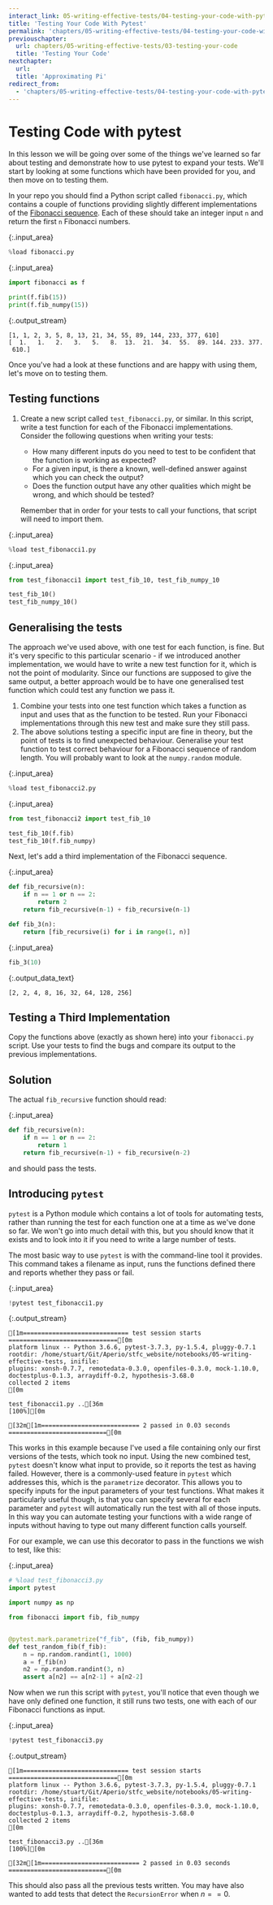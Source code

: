 ```yaml
---
interact_link: 05-writing-effective-tests/04-testing-your-code-with-pytest_instructor.ipynb
title: 'Testing Your Code With Pytest'
permalink: 'chapters/05-writing-effective-tests/04-testing-your-code-with-pytest'
previouschapter:
  url: chapters/05-writing-effective-tests/03-testing-your-code
  title: 'Testing Your Code'
nextchapter:
  url: 
  title: 'Approximating Pi'
redirect_from:
  - 'chapters/05-writing-effective-tests/04-testing-your-code-with-pytest'
---
```


# Testing Code with pytest

In this lesson we will be going over some of the things we've learned so far about testing and demonstrate how to use pytest to expand your tests. We'll start by looking at some functions which have been provided for you, and then move on to testing them.

In your repo you should find a Python script called `fibonacci.py`, which contains a couple of functions providing slightly different implementations of the [Fibonacci sequence](https://en.wikipedia.org/wiki/Fibonacci_number). Each of these should take an integer input `n` and return the first `n` Fibonacci numbers.


{:.input_area}
```python
%load fibonacci.py
```


{:.input_area}
```python
import fibonacci as f

print(f.fib(15))
print(f.fib_numpy(15))
```

{:.output_stream}
```
[1, 1, 2, 3, 5, 8, 13, 21, 34, 55, 89, 144, 233, 377, 610]
[  1.   1.   2.   3.   5.   8.  13.  21.  34.  55.  89. 144. 233. 377.
 610.]

```

Once you've had a look at these functions and are happy with using them, let's move on to testing them.


<section class="challenge panel panel-success">
<div class="panel-heading">
<h2><span class="fa fa-pencil"></span> Testing functions</h2>
</div>


<div class="panel-body">

<ol>
<li>
<p>Create a new script called <code>test_fibonacci.py</code>, or similar. In this script, write a test function for each of the Fibonacci implementations. Consider the following questions when writing your tests:</p>
<ul>
<li>How many different inputs do you need to test to be confident that the function is working as expected?</li>
<li>For a given input, is there a known, well-defined answer against which you can check the output?</li>
<li>Does the function output have any other qualities which might be wrong, and which should be tested?</li>
</ul>
<p>Remember that in order for your tests to call your functions, that script will need to import them.</p>
</li>
</ol>

</div>

</section>



{:.input_area}
```python
%load test_fibonacci1.py
```


{:.input_area}
```python
from test_fibonacci1 import test_fib_10, test_fib_numpy_10

test_fib_10()
test_fib_numpy_10()
```


<section class="challenge panel panel-success">
<div class="panel-heading">
<h2><span class="fa fa-pencil"></span> Generalising the tests</h2>
</div>


<div class="panel-body">

<p>The approach we've used above, with one test for each function, is fine. But it's very specific to this particular scenario - if we introduced another implementation, we would have to write a new test function for it, which is not the point of modularity. Since our functions are supposed to give the same output, a better approach would be to have one generalised test function which could test any function we pass it.</p>
<ol>
<li>Combine your tests into one test function which takes a function as input and uses that as the function to be tested. Run your Fibonacci implementations through this new test and make sure they still pass.</li>
<li>The above solutions testing a specific input are fine in theory, but the point of tests is to find unexpected behaviour. Generalise your test function to test correct behaviour for a Fibonacci sequence of random length. You will probably want to look at the <code>numpy.random</code> module.</li>
</ol>

</div>

</section>



{:.input_area}
```python
%load test_fibonacci2.py
```


{:.input_area}
```python
from test_fibonacci2 import test_fib_10

test_fib_10(f.fib)
test_fib_10(f.fib_numpy)
```

Next, let's add a third implementation of the Fibonacci sequence.


{:.input_area}
```python
def fib_recursive(n):
    if n == 1 or n == 2:
        return 2
    return fib_recursive(n-1) + fib_recursive(n-1)

def fib_3(n):
    return [fib_recursive(i) for i in range(1, n)]
```


{:.input_area}
```python
fib_3(10)
```




{:.output_data_text}
```
[2, 2, 4, 8, 16, 32, 64, 128, 256]
```




<section class="challenge panel panel-success">
<div class="panel-heading">
<h2><span class="fa fa-pencil"></span> Testing a Third Implementation</h2>
</div>


<div class="panel-body">

<p>Copy the functions above (exactly as shown here) into your <code>fibonacci.py</code> script. Use your tests to find the bugs and compare its output to the previous implementations.</p>

</div>

</section>



<section class="solution panel panel-primary">
<div class="panel-heading">
<h2><span class="fa fa-eye"></span> Solution</h2>
</div>

</section>


The actual `fib_recursive` function should read:


{:.input_area}
```python
def fib_recursive(n):
    if n == 1 or n == 2:
        return 1
    return fib_recursive(n-1) + fib_recursive(n-2)
```

and should pass the tests.

## Introducing `pytest`

`pytest` is a Python module which contains a lot of tools for automating tests, rather than running the test for each function one at a time as we've done so far. We won't go into much detail with this, but you should know that it exists and to look into it if you need to write a large number of tests.

The most basic way to use `pytest` is with the command-line tool it provides. This command takes a filename as input, runs the functions defined there and reports whether they pass or fail.


{:.input_area}
```python
!pytest test_fibonacci1.py
```

{:.output_stream}
```
[1m============================= test session starts ==============================[0m
platform linux -- Python 3.6.6, pytest-3.7.3, py-1.5.4, pluggy-0.7.1
rootdir: /home/stuart/Git/Aperio/stfc_website/notebooks/05-writing-effective-tests, inifile:
plugins: xonsh-0.7.7, remotedata-0.3.0, openfiles-0.3.0, mock-1.10.0, doctestplus-0.1.3, arraydiff-0.2, hypothesis-3.68.0
collected 2 items                                                              [0m

test_fibonacci1.py ..[36m                                                    [100%][0m

[32m[1m=========================== 2 passed in 0.03 seconds ===========================[0m

```

This works in this example because I've used a file containing only our first versions of the tests, which took no input. Using the new combined test, `pytest` doesn't know what input to provide, so it reports the test as having failed. However, there is a commonly-used feature in `pytest` which addresses this, which is the `parametrize` decorator. This allows you to specify inputs for the input parameters of your test functions. What makes it particularly useful though, is that you can specify several for each parameter and `pytest` will automatically run the test with all of those inputs. In this way you can automate testing your functions with a wide range of inputs without having to type out many different function calls yourself.

For our example, we can use this decorator to pass in the functions we wish to test, like this:


{:.input_area}
```python
# %load test_fibonacci3.py
import pytest

import numpy as np

from fibonacci import fib, fib_numpy


@pytest.mark.parametrize("f_fib", (fib, fib_numpy))
def test_random_fib(f_fib):
    n = np.random.randint(1, 1000)
    a = f_fib(n)
    n2 = np.random.randint(3, n)
    assert a[n2] == a[n2-1] + a[n2-2]

```

Now when we run this script with `pytest`, you'll notice that even though we have only defined one function, it still runs two tests, one with each of our Fibonacci functions as input.


{:.input_area}
```python
!pytest test_fibonacci3.py
```

{:.output_stream}
```
[1m============================= test session starts ==============================[0m
platform linux -- Python 3.6.6, pytest-3.7.3, py-1.5.4, pluggy-0.7.1
rootdir: /home/stuart/Git/Aperio/stfc_website/notebooks/05-writing-effective-tests, inifile:
plugins: xonsh-0.7.7, remotedata-0.3.0, openfiles-0.3.0, mock-1.10.0, doctestplus-0.1.3, arraydiff-0.2, hypothesis-3.68.0
collected 2 items                                                              [0m

test_fibonacci3.py ..[36m                                                    [100%][0m

[32m[1m=========================== 2 passed in 0.03 seconds ===========================[0m

```

This should also pass all the previous tests written. You may have also wanted to add tests that detect the `RecursionError` when $n==0$.
